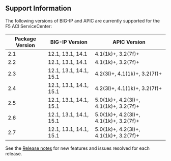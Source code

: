 ## Support Information

The following versions of BIG-IP and APIC are currently supported for the F5 ACI ServiceCenter:
 
| Package Version | BIG-IP Version        | APIC Version                          | 
|-----------------|-----------------------|---------------------------------------|
| 2.1             | 12.1, 13.1, 14.1      | 4.1(1k)+, 3.2(7f)+                    |
| 2.2             | 12.1, 13.1, 14.1      | 4.1(1k)+, 3.2(7f)+                    |
| 2.3             | 12.1, 13.1, 14.1, 15.1| 4.2(3l)+, 4.1(1k)+, 3.2(7f)+          |
| 2.4             | 12.1, 13.1, 14.1, 15.1| 4.2(3l)+, 4.1(1k)+, 3.2(7f)+          |
| 2.5             | 12.1, 13.1, 14.1, 15.1| 5.0(1k)+, 4.2(3l)+, 4.1(1k)+, 3.2(7f)+|
| 2.6             | 12.1, 13.1, 14.1, 15.1| 5.0(1k)+, 4.2(3l)+, 4.1(1k)+, 3.2(7f)+|
| 2.7             | 12.1, 13.1, 14.1, 15.1| 5.0(1k)+, 4.2(3l)+, 4.1(1k)+, 3.2(7f)+|


See the [Release notes](https://clouddocs.f5.com/f5-aci-servicecenter/latest/release-notes.html) for new features and issues resolved for each release. 
